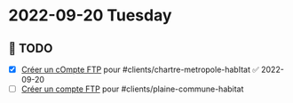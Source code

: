 # 2022-09-20 Tuesday

## 📆 TODO
- [x] [Créer un cOmpte FTP](message://<PR1P264MB3568184BDAF59BCC14B3B524D64D9@PR1P264MB3568.FRAP264.PROD.OUTLOOK.COM>) pour #clients/chartre-metropole-habItat ✅ 2022-09-20
- [ ] [Créer un compte FTP](message://<PR1P264MB217485BF81C2109F9CBBCEDACC4D9@PR1P264MB2174.FRAP264.PROD.OUTLOOK.COM>) pour #clients/plaine-commune-habitat